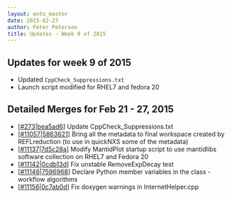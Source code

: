 ```yaml
---
layout: onto_master
date: 2015-02-27
author: Peter Peterson
title: Updates - Week 9 of 2015
---
```

Updates for week 9 of 2015
--------------------------
* Updated `CppCheck_Suppressions.txt`
* Launch script modified for RHEL7 and fedora 20

Detailed Merges for Feb 21 - 27, 2015
-------------------------------------
* \[[#273](https://github.com/mantidproject/mantid/pull/273)\|[bea5ad6](https://github.com/mantidproject/mantid/commit/bea5ad61b5adb0cd863307fe2c9f80501989fe36)\] Update CppCheck_Suppressions.txt
* \[[#11057](http://trac.mantidproject.org/mantid/ticket/11057)\|[5863621](https://github.com/mantidproject/mantid/commit/58636211a6a2b11d8020bc9db8d931a6fa373400)\] Bring all the metadata to final workspace created by REFLreduction (to use in quickNXS some of the metadata)
* \[[#11137](http://trac.mantidproject.org/mantid/ticket/11137)\|[7d5c28a](https://github.com/mantidproject/mantid/commit/7d5c28aace26785c939c659b28d58ab16bf7fd1b)\] Modify MantidPlot startup script to use mantidlibs software collection on RHEL7 and Fedora 20
* \[[#11142](http://trac.mantidproject.org/mantid/ticket/11142)\|[0cdb13d](https://github.com/mantidproject/mantid/commit/0cdb13d020b4e9d03954dcb5a9ac6b0f35959736)\] Fix unstable RemoveExpDecay test
* \[[#11146](http://trac.mantidproject.org/mantid/ticket/11146)\|[7596968](https://github.com/mantidproject/mantid/commit/759696886c68361a02ea835e4ac140ba128fc408)\] Declare Python member variables in the class - workflow algorithms
* \[[#11156](http://trac.mantidproject.org/mantid/ticket/11156)\|[0c7ab0d](https://github.com/mantidproject/mantid/commit/0c7ab0dd51ab60dfb3ea474b784f3ad3af9f5a59)\] Fix doxygen warnings in InternetHelper.cpp
